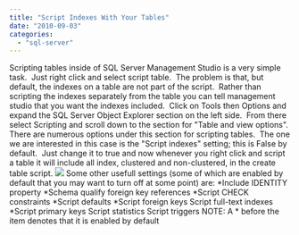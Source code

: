 ```yaml
---
title: "Script Indexes With Your Tables"
date: "2010-09-03"
categories: 
  - "sql-server"
---
```


Scripting tables inside of SQL Server Management Studio is a very simple task.  Just right click and select script table.  The problem is that, but default, the indexes on a table are not part of the script.  Rather than scripting the indexes separately from the table you can tell management studio that you want the indexes included.  Click on Tools then Options and expand the SQL Server Object Explorer section on the left side.  From there select Scripting and scroll down to the section for "Table and view options".  There are numerous options under this section for scripting tables.  The one we are interested in this case is the "Script indexes" setting; this is False by default.  Just change it to true and now whenever you right click and script a table it will include all index, clustered and non-clustered, in the create table script. ![](https://images.bradleyschacht.com/wp-content/uploads/2011/12/ScriptIndexes.png) Some other usefull settings (some of which are enabled by default that you may want to turn off at some point) are: \*Include IDENTITY property \*Schema qualify foreign key references \*Script CHECK constraints \*Script defaults \*Script foreign keys Script full-text indexes \*Script primary keys Script statistics Script triggers NOTE: A \* before the item denotes that it is enabled by default

